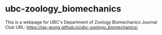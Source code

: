 # ubc-zoology_biomechanics
This is a webpage for UBC's Department of Zoology Biomechanics Journal Club
URL: https://jas-wong.github.io/ubc-zoology_biomechanics/
